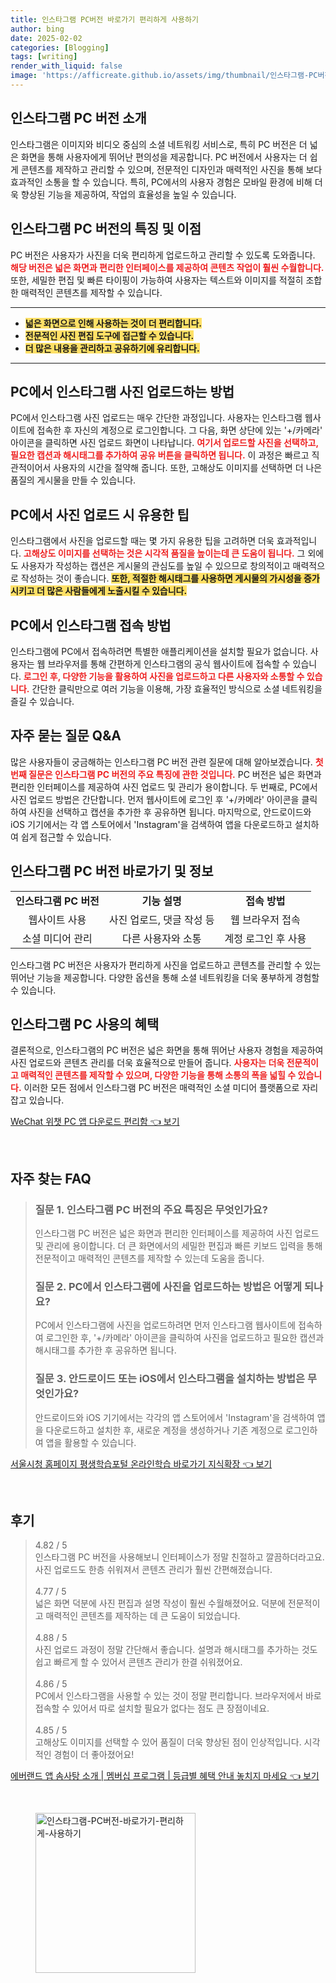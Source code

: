 ```yaml
---
title: 인스타그램 PC버전 바로가기 편리하게 사용하기
author: bing
date: 2025-02-02
categories: [Blogging]
tags: [writing]
render_with_liquid: false
image: 'https://afficreate.github.io/assets/img/thumbnail/인스타그램-PC버전-바로가기-편리하게-사용하기.webp'
---
```



<h2 id='인스타그램_PC_소개'>인스타그램 PC 버전 소개</h2>

<p>인스타그램은 이미지와 비디오 중심의 소셜 네트워킹 서비스로, 특히 PC 버전은 더 넓은 화면을 통해 사용자에게 뛰어난 편의성을 제공합니다. PC 버전에서 사용자는 더 쉽게 콘텐츠를 제작하고 관리할 수 있으며, 전문적인 디자인과 매력적인 사진을 통해 보다 효과적인 소통을 할 수 있습니다. 특히, PC에서의 사용자 경험은 모바일 환경에 비해 더욱 향상된 기능을 제공하여, 작업의 효율성을 높일 수 있습니다.</p>

<h2 id='인스타그램_PC_버전_특징'>인스타그램 PC 버전의 특징 및 이점</h2>

<p>PC 버전은 사용자가 사진을 더욱 편리하게 업로드하고 관리할 수 있도록 도와줍니다. <b><span style="color: #ee2323;">해당 버전은 넓은 화면과 편리한 인터페이스를 제공하여 콘텐츠 작업이 훨씬 수월합니다.</span></b> 또한, 세밀한 편집 및 빠른 타이핑이 가능하여 사용자는 텍스트와 이미지를 적절히 조합한 매력적인 콘텐츠를 제작할 수 있습니다.</p>

<hr />

<ul>
    <li><b><span style="background-color: #ffe066;">넓은 화면으로 인해 사용하는 것이 더 편리합니다.</span></b></li>
    <li><b><span style="background-color: #ffe066;">전문적인 사진 편집 도구에 접근할 수 있습니다.</span></b></li>
    <li><b><span style="background-color: #ffe066;">더 많은 내용을 관리하고 공유하기에 유리합니다.</span></b></li>
</ul>

<hr />

<h2 id='사진_업로드_방법'>PC에서 인스타그램 사진 업로드하는 방법</h2>

<p>PC에서 인스타그램 사진 업로드는 매우 간단한 과정입니다. 사용자는 인스타그램 웹사이트에 접속한 후 자신의 계정으로 로그인합니다. 그 다음, 화면 상단에 있는 '+/카메라' 아이콘을 클릭하면 사진 업로드 화면이 나타납니다. <b><span style="color: #ee2323;">여기서 업로드할 사진을 선택하고, 필요한 캡션과 해시태그를 추가하여 공유 버튼을 클릭하면 됩니다.</span></b> 이 과정은 빠르고 직관적이어서 사용자의 시간을 절약해 줍니다. 또한, 고해상도 이미지를 선택하면 더 나은 품질의 게시물을 만들 수 있습니다.</p>

<h2 id='업로드_팁'>PC에서 사진 업로드 시 유용한 팁</h2>

<p>인스타그램에서 사진을 업로드할 때는 몇 가지 유용한 팁을 고려하면 더욱 효과적입니다. <b><span style="color: #ee2323;">고해상도 이미지를 선택하는 것은 시각적 품질을 높이는데 큰 도움이 됩니다.</span></b> 그 외에도 사용자가 작성하는 캡션은 게시물의 관심도를 높일 수 있으므로 창의적이고 매력적으로 작성하는 것이 좋습니다. <b><span style="background-color: #ffe066;">또한, 적절한 해시태그를 사용하면 게시물의 가시성을 증가시키고 더 많은 사람들에게 노출시킬 수 있습니다.</span></b></p>

<h2 id='접속_방법'>PC에서 인스타그램 접속 방법</h2>

<p>인스타그램에 PC에서 접속하려면 특별한 애플리케이션을 설치할 필요가 없습니다. 사용자는 웹 브라우저를 통해 간편하게 인스타그램의 공식 웹사이트에 접속할 수 있습니다. <b><span style="color: #ee2323;">로그인 후, 다양한 기능을 활용하여 사진을 업로드하고 다른 사용자와 소통할 수 있습니다.</span></b> 간단한 클릭만으로 여러 기능을 이용해, 가장 효율적인 방식으로 소셜 네트워킹을 즐길 수 있습니다.</p>

<h2 id='자주_묻는_질문'>자주 묻는 질문 Q&A</h2>

<p>많은 사용자들이 궁금해하는 인스타그램 PC 버전 관련 질문에 대해 알아보겠습니다. <b><span style="color: #ee2323;">첫 번째 질문은 인스타그램 PC 버전의 주요 특징에 관한 것입니다.</span></b> PC 버전은 넓은 화면과 편리한 인터페이스를 제공하여 사진 업로드 및 관리가 용이합니다. 두 번째로, PC에서 사진 업로드 방법은 간단합니다. 먼저 웹사이트에 로그인 후 '+/카메라' 아이콘을 클릭하여 사진을 선택하고 캡션을 추가한 후 공유하면 됩니다. 마지막으로, 안드로이드와 iOS 기기에서는 각 앱 스토어에서 'Instagram'을 검색하여 앱을 다운로드하고 설치하여 쉽게 접근할 수 있습니다.</p>

<h2 id='추가_정보'>인스타그램 PC 버전 바로가기 및 정보</h2>

<table>
    <tr>
        <td style="text-align: center; height: 17px;"><b>인스타그램 PC 버전</b></td>
        <td style="text-align: center; height: 17px;"><b>기능 설명</b></td>
        <td style="text-align: center; height: 17px;"><b>접속 방법</b></td>
    </tr>
    <tr>
        <td style="text-align: center; height: 17px;">웹사이트 사용</td>
        <td style="text-align: center; height: 17px;">사진 업로드, 댓글 작성 등</td>
        <td style="text-align: center; height: 17px;">웹 브라우저 접속</td>
    </tr>
    <tr>
        <td style="text-align: center; height: 17px;">소셜 미디어 관리</td>
        <td style="text-align: center; height: 17px;">다른 사용자와 소통</td>
        <td style="text-align: center; height: 17px;">계정 로그인 후 사용</td>
    </tr>
</table>

<p>인스타그램 PC 버전은 사용자가 편리하게 사진을 업로드하고 콘텐츠를 관리할 수 있는 뛰어난 기능을 제공합니다. 다양한 옵션을 통해 소셜 네트워킹을 더욱 풍부하게 경험할 수 있습니다.</p>

<h2 id='결론'>인스타그램 PC 사용의 혜택</h2>

<p>결론적으로, 인스타그램의 PC 버전은 넓은 화면을 통해 뛰어난 사용자 경험을 제공하여 사진 업로드와 콘텐츠 관리를 더욱 효율적으로 만들어 줍니다. <b><span style="color: #ee2323;">사용자는 더욱 전문적이고 매력적인 콘텐츠를 제작할 수 있으며, 다양한 기능을 통해 소통의 폭을 넓힐 수 있습니다.</span></b> 이러한 모든 점에서 인스타그램 PC 버전은 매력적인 소셜 미디어 플랫폼으로 자리 잡고 있습니다.</p>


<p><a class="click-button" title="WeChat 위챗 PC 앱 다운로드 편리함" href="https://afficreate.github.io/posts/WeChat-%EC%9C%84%EC%B1%97-PC-%EC%95%B1-%EB%8B%A4%EC%9A%B4%EB%A1%9C%EB%93%9C-%ED%8E%B8%EB%A6%AC%ED%95%A8/" rel="dofollow">WeChat 위챗 PC 앱 다운로드 편리함 👈 보기</a></p><br>
<h2 id='자주_찾는_FAQ'>자주 찾는 FAQ</h2>
<div itemscope="" itemtype="https://schema.org/FAQPage"> 
<blockquote> 
<div itemscope="" itemprop="mainEntity" itemtype="https://schema.org/Question"> 
<h3 itemprop="name">질문 1. 인스타그램 PC 버전의 주요 특징은 무엇인가요?</h3> 
<div itemscope="" itemprop="acceptedAnswer" itemtype="https://schema.org/Answer"> 
<span itemprop="text"> 
<p>인스타그램 PC 버전은 넓은 화면과 편리한 인터페이스를 제공하여 사진 업로드 및 관리에 용이합니다. 더 큰 화면에서의 세밀한 편집과 빠른 키보드 입력을 통해 전문적이고 매력적인 콘텐츠를 제작할 수 있는데 도움을 줍니다.</p> 
</span> 
</div> 
</div> 

<div itemscope="" itemprop="mainEntity" itemtype="https://schema.org/Question"> 
<h3 itemprop="name">질문 2. PC에서 인스타그램에 사진을 업로드하는 방법은 어떻게 되나요?</h3> 
<div itemscope="" itemprop="acceptedAnswer" itemtype="https://schema.org/Answer"> 
<span itemprop="text"> 
<p>PC에서 인스타그램에 사진을 업로드하려면 먼저 인스타그램 웹사이트에 접속하여 로그인한 후, '+/카메라' 아이콘을 클릭하여 사진을 업로드하고 필요한 캡션과 해시태그를 추가한 후 공유하면 됩니다.</p> 
</span> 
</div> 
</div> 

<div itemscope="" itemprop="mainEntity" itemtype="https://schema.org/Question"> 
<h3 itemprop="name">질문 3. 안드로이드 또는 iOS에서 인스타그램을 설치하는 방법은 무엇인가요?</h3> 
<div itemscope="" itemprop="acceptedAnswer" itemtype="https://schema.org/Answer"> 
<span itemprop="text"> 
<p>안드로이드와 iOS 기기에서는 각각의 앱 스토어에서 'Instagram'을 검색하여 앱을 다운로드하고 설치한 후, 새로운 계정을 생성하거나 기존 계정으로 로그인하여 앱을 활용할 수 있습니다.</p> 
</span> 
</div> 
</div> 

</blockquote> 
</div>
<p><a class="click-button" title="서울시청 홈페이지 평생학습포털 온라인학습 바로가기 지식확장" href="https://afficreate.github.io/posts/%EC%84%9C%EC%9A%B8%EC%8B%9C%EC%B2%AD-%ED%99%88%ED%8E%98%EC%9D%B4%EC%A7%80-%ED%8F%89%EC%83%9D%ED%95%99%EC%8A%B5%ED%8F%AC%ED%84%B8-%EC%98%A8%EB%9D%BC%EC%9D%B8%ED%95%99%EC%8A%B5-%EB%B0%94%EB%A1%9C%EA%B0%80%EA%B8%B0-%EC%A7%80%EC%8B%9D%ED%99%95%EC%9E%A5/" rel="dofollow">서울시청 홈페이지 평생학습포털 온라인학습 바로가기 지식확장 👈 보기</a></p><br>
<h2 id='후기'>후기</h2>
<div itemscope itemtype="https://schema.org/Product">
  <blockquote>
  <div itemprop="review" itemscope itemtype="https://schema.org/Review">
      <div itemprop="reviewRating" itemscope itemtype="https://schema.org/Rating"> <span itemprop="ratingValue">4.82</span> / <span itemprop="bestRating">5</span> </div>
      <span itemprop="reviewBody">인스타그램 PC 버전을 사용해보니 인터페이스가 정말 친절하고 깔끔하더라고요. 사진 업로드도 한층 쉬워져서 콘텐츠 관리가 훨씬 간편해졌습니다.</span>
  </div>
  <br>
  <div itemprop="review" itemscope itemtype="https://schema.org/Review">
      <div itemprop="reviewRating" itemscope itemtype="https://schema.org/Rating"> <span itemprop="ratingValue">4.77</span> / <span itemprop="bestRating">5</span> </div>
      <span itemprop="reviewBody">넓은 화면 덕분에 사진 편집과 설명 작성이 훨씬 수월해졌어요. 덕분에 전문적이고 매력적인 콘텐츠를 제작하는 데 큰 도움이 되었습니다.</span>
  </div>
  <br>
  <div itemprop="review" itemscope itemtype="https://schema.org/Review">
      <div itemprop="reviewRating" itemscope itemtype="https://schema.org/Rating"> <span itemprop="ratingValue">4.88</span> / <span itemprop="bestRating">5</span> </div>
      <span itemprop="reviewBody">사진 업로드 과정이 정말 간단해서 좋습니다. 설명과 해시태그를 추가하는 것도 쉽고 빠르게 할 수 있어서 콘텐츠 관리가 한결 쉬워졌어요. </span>
  </div>
  <br>
  <div itemprop="review" itemscope itemtype="https://schema.org/Review">
      <div itemprop="reviewRating" itemscope itemtype="https://schema.org/Rating"> <span itemprop="ratingValue">4.86</span> / <span itemprop="bestRating">5</span> </div>
      <span itemprop="reviewBody">PC에서 인스타그램을 사용할 수 있는 것이 정말 편리합니다. 브라우저에서 바로 접속할 수 있어서 따로 설치할 필요가 없다는 점도 큰 장점이네요.</span>
  </div>
  <br>
  <div itemprop="review" itemscope itemtype="https://schema.org/Review">
      <div itemprop="reviewRating" itemscope itemtype="https://schema.org/Rating"> <span itemprop="ratingValue">4.85</span> / <span itemprop="bestRating">5</span> </div>
      <span itemprop="reviewBody">고해상도 이미지를 선택할 수 있어 품질이 더욱 향상된 점이 인상적입니다. 시각적인 경험이 더 좋아졌어요!</span>
  </div>
  </blockquote>
</div>
<p><a class="click-button" title="에버랜드 앱 솜사탕 소개 | 멤버십 프로그램 | 등급별 혜택 안내 놓치지 마세요" href="https://afficreate.github.io/posts/%EC%97%90%EB%B2%84%EB%9E%9C%EB%93%9C-%EC%95%B1-%EC%86%9C%EC%82%AC%ED%83%95-%EC%86%8C%EA%B0%9C-%EB%A9%A4%EB%B2%84%EC%8B%AD-%ED%94%84%EB%A1%9C%EA%B7%B8%EB%9E%A8-%EB%93%B1%EA%B8%89%EB%B3%84-%ED%98%9C%ED%83%9D-%EC%95%88%EB%82%B4-%EB%86%93%EC%B9%98%EC%A7%80-%EB%A7%88%EC%84%B8%EC%9A%94/" rel="dofollow">에버랜드 앱 솜사탕 소개 | 멤버십 프로그램 | 등급별 혜택 안내 놓치지 마세요 👈 보기</a></p><br>
<figure class="image"><img src="https://afficreate.github.io/assets/img/thumbnail/인스타그램-PC버전-바로가기-편리하게-사용하기.webp" alt="인스타그램-PC버전-바로가기-편리하게-사용하기" width="256" height="256"></figure>